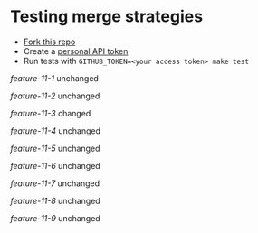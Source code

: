 # Testing merge strategies

- [Fork this repo](https://github.com/robyoung/test#fork-destination-box)
- Create a [personal API token](https://github.com/settings/tokens)
- Run tests with `GITHUB_TOKEN=<your access token> make test`

*feature-11-1* unchanged

*feature-11-2* unchanged

*feature-11-3* changed

*feature-11-4* unchanged

*feature-11-5* unchanged

*feature-11-6* unchanged

*feature-11-7* unchanged

*feature-11-8* unchanged

*feature-11-9* unchanged



